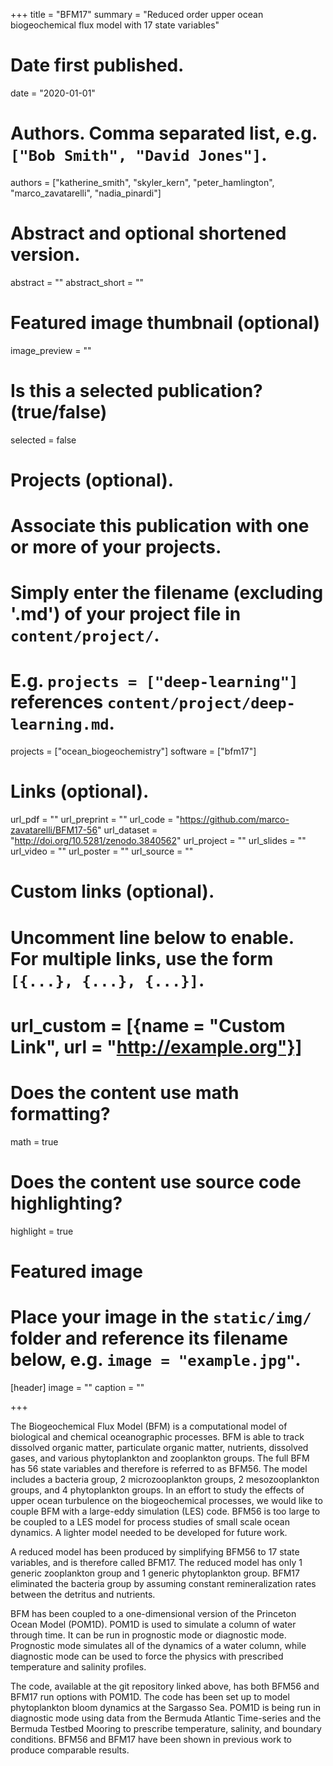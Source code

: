 +++
title = "BFM17"
summary = "Reduced order upper ocean biogeochemical flux model with 17 state variables"

# Date first published.
date = "2020-01-01"

# Authors. Comma separated list, e.g. `["Bob Smith", "David Jones"]`.
authors = ["katherine_smith", "skyler_kern", "peter_hamlington", "marco_zavatarelli", "nadia_pinardi"]

# Abstract and optional shortened version.
abstract = ""
abstract_short = ""

# Featured image thumbnail (optional)
image_preview = ""

# Is this a selected publication? (true/false)
selected = false

# Projects (optional).
#   Associate this publication with one or more of your projects.
#   Simply enter the filename (excluding '.md') of your project file in `content/project/`.
#   E.g. `projects = ["deep-learning"]` references `content/project/deep-learning.md`.
projects = ["ocean_biogeochemistry"]
software = ["bfm17"]

# Links (optional).
url_pdf = ""
url_preprint = ""
url_code = "https://github.com/marco-zavatarelli/BFM17-56"
url_dataset = "http://doi.org/10.5281/zenodo.3840562"
url_project = ""
url_slides = ""
url_video = ""
url_poster = ""
url_source = ""

# Custom links (optional).
# Uncomment line below to enable. For multiple links, use the form `[{...}, {...}, {...}]`.
# url_custom = [{name = "Custom Link", url = "http://example.org"}]

# Does the content use math formatting?
math = true

# Does the content use source code highlighting?
highlight = true

# Featured image
# Place your image in the `static/img/` folder and reference its filename below, e.g. `image = "example.jpg"`.
[header]
image = ""
caption = ""

+++

The Biogeochemical Flux Model (BFM) is a computational model of biological and chemical oceanographic processes. BFM is able to track dissolved organic matter, particulate organic matter, nutrients, dissolved gases, and various phytoplankton and zooplankton groups. The full BFM has 56 state variables and therefore is referred to as BFM56. The model includes a bacteria group, 2 microzooplankton groups, 2 mesozooplankton groups, and 4 phytoplankton groups. In an effort to study the effects of upper ocean turbulence on the biogeochemical processes, we would like to couple BFM with a large-eddy simulation (LES) code. BFM56 is too large to be coupled to a LES model for process studies of small scale ocean dynamics. A lighter model needed to be developed for future work.

 A reduced model has been produced by simplifying BFM56 to 17 state variables, and is therefore called BFM17. The reduced model has only 1 generic zooplankton group and 1 generic phytoplankton group. BFM17 eliminated the bacteria group by assuming constant remineralization rates between the detritus and nutrients.

BFM has been coupled to a one-dimensional version of the Princeton Ocean Model (POM1D). POM1D is used to simulate a column of water through time. It can be run in prognostic mode or diagnostic mode. Prognostic mode simulates all of the dynamics of a water column, while diagnostic mode can be used to force the physics with prescribed temperature and salinity profiles.

The code, available at the git repository linked above, has both BFM56 and BFM17 run options with POM1D. The code has been set up to model phytoplankton bloom dynamics at the Sargasso Sea. POM1D is being run in diagnostic mode using data from the Bermuda Atlantic Time-series and the Bermuda Testbed Mooring to prescribe temperature, salinity, and boundary conditions. BFM56 and BFM17 have been shown in previous work to produce comparable results.
